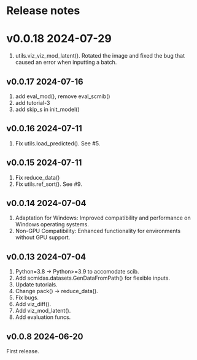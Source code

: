 # Release notes

# v0.0.18 2024-07-29

1. utils.viz_viz_mod_latent(). Rotated the image and fixed the bug that caused an error when inputting a batch.

## v0.0.17  2024-07-16

1. add eval_mod(), remove eval_scmib()
2. add tutorial-3
3. add skip_s in init_model()

## v0.0.16  2024-07-11

1. Fix utils.load_predicted(). See #5.

## v0.0.15  2024-07-11

1. Fix reduce_data()
2. Fix utils.ref_sort(). See #9.

## v0.0.14  2024-07-04

1. Adaptation for Windows: Improved compatibility and performance on Windows operating systems.
2. Non-GPU Compatibility: Enhanced functionality for environments without GPU support.

## v0.0.13  2024-07-04

1. Python=3.8 -> Python>=3.9 to accomodate scib.
2. Add scmidas.datasets.GenDataFromPath() for flexible inputs.
3. Update tutorials.
4. Change pack() -> reduce_data().
5. Fix bugs.
6. Add viz_diff().
7. Add viz_mod_latent().
8. Add evaluation funcs.

## v0.0.8  2024-06-20

First release.
